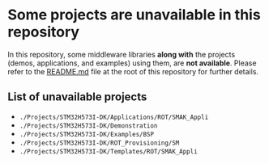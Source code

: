 # Some projects are unavailable in this repository

In this repository, some middleware libraries **along with** the projects (demos, applications, and examples) using them, are **not available**. Please refer to the [README.md](../README.md#some-middleware-libraries-and-projects-are-unavailable-in-this-repository) file at the root of this repository for further details.

## List of unavailable projects

* `./Projects/STM32H573I-DK/Applications/ROT/SMAK_Appli`
* `./Projects/STM32H573I-DK/Demonstration`
* `./Projects/STM32H573I-DK/Examples/BSP`
* `./Projects/STM32H573I-DK/ROT_Provisioning/SM`
* `./Projects/STM32H573I-DK/Templates/ROT/SMAK_Appli`
